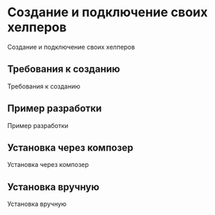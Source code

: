 # Создание и подключение своих хелперов

Создание и подключение своих хелперов

## Требования к созданию

Требования к созданию

## Пример разработки

Пример разработки

## Установка через композер

Установка через композер

## Установка вручную

Установка вручную
